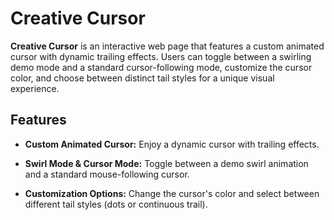 # Creative Cursor

**Creative Cursor** is an interactive web page that features a custom animated cursor with dynamic trailing effects. Users can toggle between a swirling demo mode and a standard cursor-following mode, customize the cursor color, and choose between distinct tail styles for a unique visual experience.

## Features

- **Custom Animated Cursor:** Enjoy a dynamic cursor with trailing effects.

- **Swirl Mode & Cursor Mode:** Toggle between a demo swirl animation and a standard mouse-following cursor.

- **Customization Options:** Change the cursor's color and select between different tail styles (dots or continuous trail).


